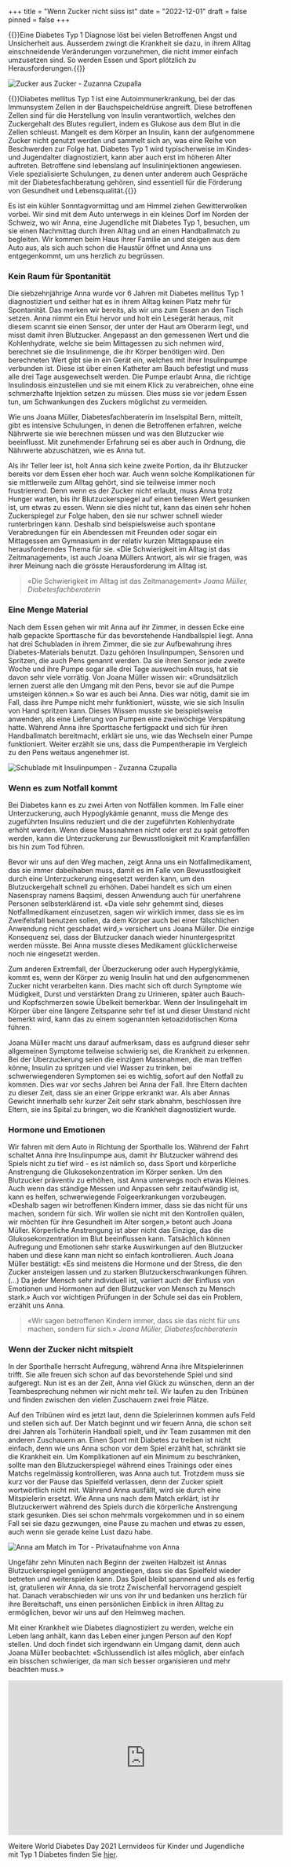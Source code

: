 +++
title = "Wenn Zucker nicht süss ist"
date = "2022-12-01"
draft = false
pinned = false
+++
<!--StartFragment-->

{{<lead>}}Eine Diabetes Typ 1 Diagnose löst bei vielen Betroffenen Angst und Unsicherheit aus. Ausserdem zwingt die Krankheit sie dazu, in ihrem Alltag einschneidende Veränderungen vorzunehmen, die nicht immer einfach umzusetzen sind. So werden Essen und Sport plötzlich zu Herausforderungen.{{</lead>}}

![Zucker aus Zucker - Zuzanna Czupalla](zuckerrrr.png)

{{<box title="Was ist Diabetes mellitus Typ 1?">}}Diabetes mellitus Typ 1 ist eine Autoimmunerkrankung, bei der das Immunsystem Zellen in der Bauchspeicheldrüse angreift. Diese betroffenen Zellen sind für die Herstellung von Insulin verantwortlich, welches den Zuckergehalt des Blutes reguliert, indem es Glukose aus dem Blut in die Zellen schleust. Mangelt es dem Körper an Insulin, kann der aufgenommene Zucker nicht genutzt werden und sammelt sich an, was eine Reihe von Beschwerden zur Folge hat. Diabetes Typ 1 wird typischerweise im Kindes- und Jugendalter diagnostiziert, kann aber auch erst im höheren Alter auftreten. Betroffene sind lebenslang auf Insulininjektionen angewiesen. Viele spezialisierte Schulungen, zu denen unter anderem auch Gespräche mit der Diabetesfachberatung gehören, sind essentiell für die Förderung von Gesundheit und Lebensqualität.{{</box>}}

Es ist ein kühler Sonntagvormittag und am Himmel ziehen Gewitterwolken vorbei. Wir sind mit dem Auto unterwegs in ein kleines Dorf im Norden der Schweiz, wo wir Anna, eine Jugendliche mit Diabetes Typ 1, besuchen, um sie einen Nachmittag durch ihren Alltag und an einen Handballmatch zu begleiten. Wir kommen beim Haus ihrer Familie an und steigen aus dem Auto aus, als sich auch schon die Haustür öffnet und Anna uns entgegenkommt, um uns herzlich zu begrüssen.  

### Kein Raum für Spontanität  

Die siebzehnjährige Anna wurde vor 6 Jahren mit Diabetes mellitus Typ 1 diagnostiziert und seither hat es in ihrem Alltag keinen Platz mehr für Spontanität. Das merken wir bereits, als wir uns zum Essen an den Tisch setzen. Anna nimmt ein Etui hervor und holt ein Lesegerät heraus, mit diesem scannt sie einen Sensor, der unter der Haut am Oberarm liegt, und misst damit ihren Blutzucker. Angepasst an den gemessenen Wert und die Kohlenhydrate, welche sie beim Mittagessen zu sich nehmen wird, berechnet sie die Insulinmenge, die ihr Körper benötigen wird. Den berechneten Wert gibt sie in ein Gerät ein, welches mit ihrer Insulinpumpe verbunden ist. Diese ist über einen Katheter am Bauch befestigt und muss alle drei Tage ausgewechselt werden. Die Pumpe erlaubt Anna, die richtige Insulindosis einzustellen und sie mit einem Klick zu verabreichen, ohne eine schmerzhafte Injektion setzen zu müssen. Dies muss sie vor jedem Essen tun, um Schwankungen des Zuckers möglichst zu vermeiden.

Wie uns Joana Müller, Diabetesfachberaterin im Inselspital Bern, mitteilt, gibt es intensive Schulungen, in denen die Betroffenen erfahren, welche Nährwerte sie wie berechnen müssen und was den Blutzucker wie beeinflusst. Mit zunehmender Erfahrung sei es aber auch in Ordnung, die Nährwerte abzuschätzen, wie es Anna tut.

Als ihr Teller leer ist, holt Anna sich keine zweite Portion, da ihr Blutzucker bereits vor dem Essen eher hoch war. Auch wenn solche Komplikationen für sie mittlerweile zum Alltag gehört, sind sie teilweise immer noch frustrierend. Denn wenn es der Zucker nicht erlaubt, muss Anna trotz Hunger warten, bis ihr Blutzuckerspiegel auf einen tieferen Wert gesunken ist, um etwas zu essen. Wenn sie dies nicht tut, kann das einen sehr hohen Zuckerspiegel zur Folge haben, den sie nur schwer schnell wieder runterbringen kann. Deshalb sind beispielsweise auch spontane Verabredungen für ein Abendessen mit Freunden oder sogar ein Mittagessen am Gymnasium in der relativ kurzen Mittagspause ein herausforderndes Thema für sie. «Die Schwierigkeit im Alltag ist das Zeitmanagement», ist auch Joana Müllers Antwort, als wir sie fragen, was ihrer Meinung nach die grösste Herausforderung im Alltag ist.

> «Die Schwierigkeit im Alltag ist das Zeitmanagement» *Joana Müller, Diabetesfachberaterin* 

### Eine Menge Material  

Nach dem Essen gehen wir mit Anna auf ihr Zimmer, in dessen Ecke eine halb gepackte Sporttasche für das bevorstehende Handballspiel liegt. Anna hat drei Schubladen in ihrem Zimmer, die sie zur Aufbewahrung ihres Diabetes-Materials benutzt. Dazu gehören Insulinpumpen, Sensoren und Spritzen, die auch Pens genannt werden. Da sie ihren Sensor jede zweite Woche und ihre Pumpe sogar alle drei Tage auswechseln muss, hat sie davon sehr viele vorrätig. Von Joana Müller wissen wir: «Grundsätzlich lernen zuerst alle den Umgang mit den Pens, bevor sie auf die Pumpe umsteigen können.» So war es auch bei Anna. Dies war nötig, damit sie im Fall, dass ihre Pumpe nicht mehr funktioniert, wüsste, wie sie sich Insulin von Hand spritzen kann. Dieses Wissen musste sie beispielsweise anwenden, als eine Lieferung von Pumpen eine zweiwöchige Verspätung hatte. Während Anna ihre Sporttasche fertigpackt und sich für ihren Handballmatch bereitmacht, erklärt sie uns, wie das Wechseln einer Pumpe funktioniert. Weiter erzählt sie uns, dass die Pumpentherapie im Vergleich zu den Pens weitaus angenehmer ist. 

![Schublade mit Insulinpumpen - Zuzanna Czupalla](poop.png)

### Wenn es zum Notfall kommt 

Bei Diabetes kann es zu zwei Arten von Notfällen kommen. Im Falle einer Unterzuckerung, auch Hypoglykämie genannt, muss die Menge des zugeführten Insulins reduziert und die der zugeführten Kohlenhydrate erhöht werden. Wenn diese Massnahmen nicht oder erst zu spät getroffen werden, kann die Unterzuckerung zur Bewusstlosigkeit mit Krampfanfällen bis hin zum Tod führen.

Bevor wir uns auf den Weg machen, zeigt Anna uns ein Notfallmedikament, das sie immer dabeihaben muss, damit es im Falle von Bewusstlosigkeit durch eine Unterzuckerung eingesetzt werden kann, um den Blutzuckergehalt schnell zu erhöhen. Dabei handelt es sich um einen Nasenspray[](<>) namens Baqsimi, dessen Anwendung auch für unerfahrene Personen selbsterklärend ist. «Da viele sehr gehemmt sind, dieses Notfallmedikament einzusetzen, sagen wir wirklich immer, dass sie es im Zweifelsfall benutzen sollen, da dem Körper auch bei einer fälschlichen Anwendung nicht geschadet wird,» versichert uns Joana Müller. Die einzige Konsequenz sei, dass der Blutzucker danach wieder hinuntergespritzt werden müsste. Bei Anna musste dieses Medikament glücklicherweise noch nie eingesetzt werden. 

Zum anderen Extremfall, der Überzuckerung oder auch Hyperglykämie, kommt es, wenn der Körper zu wenig Insulin hat und den aufgenommenen Zucker nicht verarbeiten kann. Dies macht sich oft durch Symptome wie Müdigkeit, Durst und verstärkten Drang zu Urinieren, später auch Bauch- und Kopfschmerzen sowie Übelkeit bemerkbar. Wenn der Insulingehalt im Körper über eine längere Zeitspanne sehr tief ist und dieser Umstand nicht bemerkt wird, kann das zu einem sogenannten ketoazidotischen Koma führen.

Joana Müller macht uns darauf aufmerksam, dass es aufgrund dieser sehr allgemeinen Symptome teilweise schwierig sei, die Krankheit zu erkennen. Bei der Überzuckerung seien die einzigen Massnahmen, die man treffen könne, Insulin zu spritzen und viel Wasser zu trinken, bei schwerwiegenderen Symptomen sei es wichtig, sofort auf den Notfall zu kommen. Dies war vor sechs Jahren bei Anna der Fall. Ihre Eltern dachten zu dieser Zeit, dass sie an einer Grippe erkrankt war. Als aber Annas Gewicht innerhalb sehr kurzer Zeit sehr stark abnahm, beschlossen ihre Eltern, sie ins Spital zu bringen, wo die Krankheit diagnostiziert wurde.

### Hormone und Emotionen   

Wir fahren mit dem Auto in Richtung der Sporthalle los. Während der Fahrt schaltet Anna ihre Insulinpumpe aus, damit ihr Blutzucker während des Spiels nicht zu tief wird - es ist nämlich so, dass Sport und körperliche Anstrengung die Glukosekonzentration im Körper senken. Um den Blutzucker präventiv zu erhöhen, isst Anna unterwegs noch etwas Kleines. Auch wenn das ständige Messen und Anpassen sehr zeitaufwändig ist, kann es helfen, schwerwiegende Folgeerkrankungen vorzubeugen. «Deshalb sagen wir betroffenen Kindern immer, dass sie das nicht für uns machen, sondern für sich. Wir wollen sie nicht mit den Kontrollen quälen, wir möchten für ihre Gesundheit im Alter sorgen,» betont auch Joana Müller. Körperliche Anstrengung ist aber nicht das Einzige, das die Glukosekonzentration im Blut beeinflussen kann. Tatsächlich können Aufregung und Emotionen sehr starke Auswirkungen auf den Blutzucker haben und diese kann man nicht so einfach kontrollieren. Auch Joana Müller bestätigt: «Es sind meistens die Hormone und der Stress, die den Zucker ansteigen lassen und zu starken Blutzuckerschwankungen führen. (…) Da jeder Mensch sehr individuell ist, variiert auch der Einfluss von Emotionen und Hormonen auf den Blutzucker von Mensch zu Mensch stark.» Auch vor wichtigen Prüfungen in der Schule sei das ein Problem, erzählt uns Anna.  

> «Wir sagen betroffenen Kindern immer, dass sie das nicht für uns machen, sondern für sich.» *Joana Müller, Diabetesfachberaterin* 

### Wenn der Zucker nicht mitspielt  

In der Sporthalle herrscht Aufregung, während Anna ihre Mitspielerinnen trifft. Sie alle freuen sich schon auf das bevorstehende Spiel und sind aufgeregt. Nun ist es an der Zeit, Anna viel Glück zu wünschen, denn an der Teambesprechung nehmen wir nicht mehr teil. Wir laufen zu den Tribünen und finden zwischen den vielen Zuschauern zwei freie Plätze.  

Auf den Tribünen wird es jetzt laut, denn die Spielerinnen kommen aufs Feld und stellen sich auf. Der Match beginnt und wir feuern Anna, die schon seit drei Jahren als Torhüterin Handball spielt, und ihr Team zusammen mit den anderen Zuschauern an. Einen Sport mit Diabetes zu treiben ist nicht einfach, denn wie uns Anna schon vor dem Spiel erzählt hat, schränkt sie die Krankheit ein. Um Komplikationen auf ein Minimum zu beschränken, sollte man den Blutzuckerspiegel während eines Trainings oder eines Matchs regelmässig kontrollieren, was Anna auch tut. Trotzdem muss sie kurz vor der Pause das Spielfeld verlassen, denn der Zucker spielt wortwörtlich nicht mit. Während Anna ausfällt, wird sie durch eine Mitspielerin ersetzt. Wie Anna uns nach dem Match erklärt, ist ihr Blutzuckerwert während des Spiels durch die körperliche Anstrengung stark gesunken. Dies sei schon mehrmals vorgekommen und in so einem Fall sei sie dazu gezwungen, eine Pause zu machen und etwas zu essen, auch wenn sie gerade keine Lust dazu habe.  

![Anna am Match im Tor - Privataufnahme von Anna](hfvragnjydgadadwvgfhr.jpg)

Ungefähr zehn Minuten nach Beginn der zweiten Halbzeit ist Annas Blutzuckerspiegel genügend angestiegen, dass sie das Spielfeld wieder betreten und weiterspielen kann. Das Spiel bleibt spannend und als es fertig ist, gratulieren wir Anna, da sie trotz Zwischenfall hervorragend gespielt hat. Danach verabschieden wir uns von ihr und bedanken uns herzlich für ihre Bereitschaft, uns einen persönlichen Einblick in ihren Alltag zu ermöglichen, bevor wir uns auf den Heimweg machen. 

Mit einer Krankheit wie Diabetes diagnostiziert zu werden, welche ein Leben lang anhält, kann das Leben einer jungen Person auf den Kopf stellen. Und doch findet sich irgendwann ein Umgang damit, denn auch Joana Müller beobachtet: «Schlussendlich ist alles möglich, aber einfach ein bisschen schwieriger, da man sich besser organisieren und mehr beachten muss.» 

<iframe width="560" height="315" src="https://www.youtube.com/embed/Xm9deTXxoMc" title="YouTube video player" frameborder="0" allow="accelerometer; autoplay; clipboard-write; encrypted-media; gyroscope; picture-in-picture" allowfullscreen></iframe>

Weitere World Diabetes Day 2021 Lernvideos für Kinder und Jugendliche mit Typ 1 Diabetes finden Sie [hier](http://www.kinderklinik.insel.ch/de/unser-angebot/diabetologie/kinderdiabetes-lernvideos).

<!--EndFragment-->